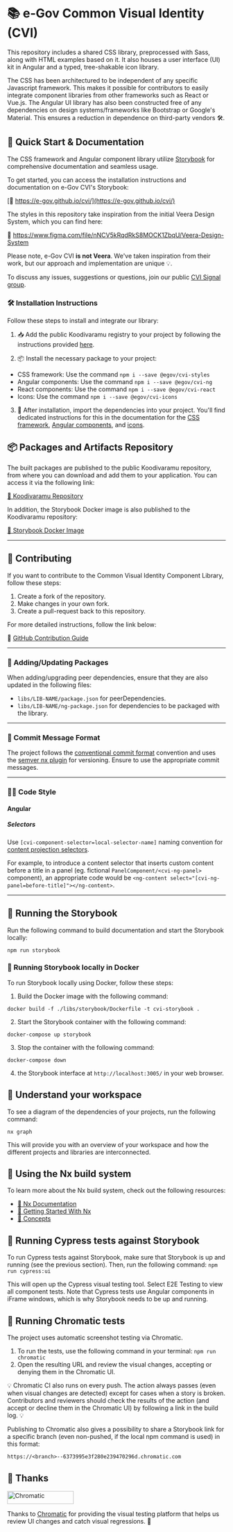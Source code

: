 # 📚 e-Gov Common Visual Identity (CVI)

This repository includes a shared CSS library, preprocessed with Sass, along with HTML examples based on it. It also houses a user interface (UI) kit in Angular and a typed, tree-shakable icon library.

The CSS has been architectured to be independent of any specific Javascript framework. This makes it possible for contributors to easily integrate component libraries from other frameworks such as React or Vue.js. The Angular UI library has also been constructed free of any dependencies on design systems/frameworks like Bootstrap or Google's Material. This ensures a reduction in dependence on third-party vendors 🛠️.

## 🚀 Quick Start & Documentation

The CSS framework and Angular component library utilize [Storybook](https://storybook.js.org) for comprehensive documentation and seamless usage.

To get started, you can access the installation instructions and documentation on e-Gov CVI's Storybook:

[📌 https://e-gov.github.io/cvi/](https://e-gov.github.io/cvi/)

The styles in this repository take inspiration from the initial Veera Design System, which you can find here:

🔗 https://www.figma.com/file/nNCV5kRqdRkS8MOCK1ZbqU/Veera-Design-System

Please note, e-Gov CVI **is not Veera**. We've taken inspiration from their work, but our approach and implementation are unique 💡.

To discuss any issues, suggestions or questions, join our public [CVI Signal group](https://signal.group/#CjQKIII854RES5vfIQ8Oqw5fWmS2_FY8cJTEM1RSJI9fSsplEhC4dNwXGkcfqf34YmQJJDi_).

### 🛠️ Installation Instructions

Follow these steps to install and integrate our library:

1. 📥 Add the public Koodivaramu registry to your project by following the instructions provided [here](https://koodivaramu.eesti.ee/e-gov/cvi/-/packages/385).

2. 📦 Install the necessary package to your project:
  - CSS framework: Use the command `npm i --save @egov/cvi-styles`
  - Angular components: Use the command `npm i --save @egov/cvi-ng`
  - React components: Use the command `npm i --save @egov/cvi-react`
  - Icons: Use the command `npm i --save @egov/cvi-icons`

3. 🏁 After installation, import the dependencies into your project. You'll find dedicated instructions for this in the documentation for the [CSS framework](https://e-gov.github.io/cvi/?path=/docs/styles-how-to-install--how-to-install), [Angular components](https://e-gov.github.io/cvi/?path=/docs/angular-installation--installation), and [icons](https://e-gov.github.io/cvi/?path=/docs/icons-how-to-use--page).


## 📦 Packages and Artifacts Repository

The built packages are published to the public Koodivaramu repository, from where you can download and add them to your application. You can access it via the following link:

[🔗 Koodivaramu Repository](https://koodivaramu.eesti.ee/e-gov/cvi/-/packages)

In addition, the Storybook Docker image is also published to the Koodivaramu repository:

[🔗 Storybook Docker Image](https://koodivaramu.eesti.ee/e-gov/cvi/container_registry)

---

## 🤝 Contributing

If you want to contribute to the Common Visual Identity Component Library, follow these steps:

1. Create a fork of the repository.
2. Make changes in your own fork.
3. Create a pull-request back to this repository.

For more detailed instructions, follow the link below:

🔗 [GitHub Contribution Guide](https://docs.github.com/en/get-started/quickstart/contributing-to-projects)

---

### 🔄 Adding/Updating Packages

When adding/upgrading peer dependencies, ensure that they are also updated in the following files:

- `libs/LIB-NAME/package.json` for peerDependencies.
- `libs/LIB-NAME/ng-package.json` for dependencies to be packaged with the library.

---

### 📝 Commit Message Format

The project follows the [conventional commit format](https://www.conventionalcommits.org) convention and uses the [semver nx plugin](https://github.com/jscutlery/semver) for versioning. Ensure to use the appropriate commit messages.

---

### 🧑‍💻 Code Style

#### Angular

##### Selectors

Use `[cvi-component-selector=local-selector-name]` naming convention for [content projection selectors](https://angular.io/guide/content-projection).

For example, to introduce a content selector that inserts custom content before a title in a panel (eg. fictional `PanelComponent/<cvi-ng-panel>` component), an appropriate code would be `<ng-content select="[cvi-ng-panel=before-title]"></ng-content>`.

---

## 🚀 Running the Storybook

Run the following command to build documentation and start the Storybook locally: 

`npm run storybook`

### 🐳 Running Storybook locally in Docker

To run Storybook locally using Docker, follow these steps:

1. Build the Docker image with the following command: 

`docker build -f ./libs/storybook/Dockerfile -t cvi-storybook .`

2. Start the Storybook container with the following command:

`docker-compose up storybook`

3. Stop the container with the following command:

`docker-compose down`

4. the Storybook interface at `http://localhost:3005/` in your web browser.

## 🔎 Understand your workspace

To see a diagram of the dependencies of your projects, run the following command:

`nx graph`

This will provide you with an overview of your workspace and how the different projects and libraries are interconnected.

## 🔨 Using the Nx build system

To learn more about the Nx build system, check out the following resources:

- [🔗 Nx Documentation](https://nx.dev)
- [🔗 Getting Started With Nx](https://nx.dev/getting-started/intro)
- [🔗 Concepts](https://nx.dev/concepts)

## 🚀 Running Cypress tests against Storybook

To run Cypress tests against Storybook, make sure that Storybook is up and running (see the previous section). Then, run the following command: `npm run cypress:ui`

This will open up the Cypress visual testing tool. Select E2E Testing to view all component tests. Note that Cypress tests use Angular components in iFrame windows, which is why Storybook needs to be up and running.

## 🚀 Running Chromatic tests

The project uses automatic screenshot testing via Chromatic.

1. To run the tests, use the following command in your terminal: `npm run chromatic`
2. Open the resulting URL and review the visual changes, accepting or denying them in the Chromatic UI.
   
💡 Chromatic CI also runs on every push. The action always passes (even when visual changes are detected) except for cases when a story is broken. Contributors and reviewers should check the results of the action (and accept or decline them in the Chromatic UI) by following a link in the build log. 💡

Publishing to Chromatic also gives a possibility to share a Storybook link for a specific branch (even non-pushed, if the local npm command is used) in this format: 

`https://<branch>--6373995e3f280e239470296d.chromatic.com`

## 🙏 Thanks

<a href="https://www.chromatic.com/"><img src="https://user-images.githubusercontent.com/321738/84662277-e3db4f80-af1b-11ea-88f5-91d67a5e59f6.png" width="153" height="30" alt="Chromatic" /></a>

Thanks to [Chromatic](https://www.chromatic.com/) for providing the visual testing platform that helps us review UI changes and catch visual regressions. 🎉
